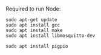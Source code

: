 Required to run Node:

```
sudo apt-get update
sudo apt install gcc
sudo apt install make
sudo apt install libmosquitto-dev

sudo apt install pigpio
```
